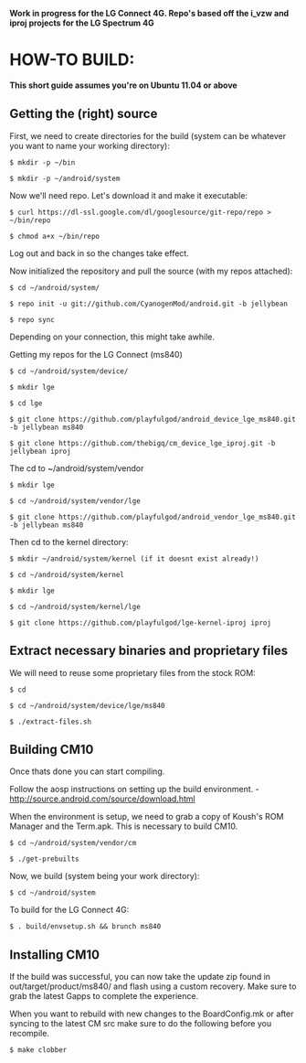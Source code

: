 **Work in progress for the LG Connect 4G. Repo's based off the i_vzw and iproj projects for the LG Spectrum 4G**


HOW-TO BUILD:
=============

**This short guide assumes you're on Ubuntu 11.04 or above**

Getting the (right) source
--------------------------

First, we need to create directories for the build (system can be whatever you want to name your working directory):

    $ mkdir -p ~/bin

    $ mkdir -p ~/android/system

Now we'll need repo. Let's download it and make it executable:

    $ curl https://dl-ssl.google.com/dl/googlesource/git-repo/repo > ~/bin/repo

    $ chmod a+x ~/bin/repo

Log out and back in so the changes take effect.

Now initialized the repository and pull the source (with my repos attached):

    $ cd ~/android/system/
    
    $ repo init -u git://github.com/CyanogenMod/android.git -b jellybean
    
    $ repo sync

Depending on your connection, this might take awhile.

Getting my repos for the LG Connect (ms840)
	
	$ cd ~/android/system/device/

	$ mkdir lge

	$ cd lge

	$ git clone https://github.com/playfulgod/android_device_lge_ms840.git -b jellybean ms840

	$ git clone https://github.com/thebigq/cm_device_lge_iproj.git -b jellybean iproj

The cd to ~/android/system/vendor

	$ mkdir lge

	$ cd ~/android/system/vendor/lge

	$ git clone https://github.com/playfulgod/android_vendor_lge_ms840.git -b jellybean ms840

Then cd to the kernel directory:

	$ mkdir ~/android/system/kernel (if it doesnt exist already!)

	$ cd ~/android/system/kernel

	$ mkdir lge

	$ cd ~/android/system/kernel/lge

	$ git clone https://github.com/playfulgod/lge-kernel-iproj iproj

Extract necessary binaries and proprietary files 
------------------------------------------------

We will need to reuse some proprietary files from the stock ROM:

    $ cd
    
    $ cd ~/android/system/device/lge/ms840
    
    $ ./extract-files.sh

Building CM10
-------------
Once thats done you can start compiling.

Follow the aosp instructions on setting up the build environment. - http://source.android.com/source/download.html

When the environment is setup, we need to grab a copy of Koush's ROM Manager and the Term.apk. This is necessary to build CM10.

    $ cd ~/android/system/vendor/cm

    $ ./get-prebuilts

Now, we build (system being your work directory):

    $ cd ~/android/system

To build for the LG Connect 4G:
    
    $ . build/envsetup.sh && brunch ms840


Installing CM10
---------------
If the build was successful, you can now take the update zip found in out/target/product/ms840/ and flash using a custom recovery. Make sure to grab the latest Gapps to complete the experience.

When you want to rebuild with new changes to the BoardConfig.mk or after syncing to the latest CM src make sure to do the following before you recompile.

    $ make clobber



